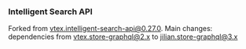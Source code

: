 ### Intelligent Search API

Forked from vtex.intelligent-search-api@0.27.0. Main changes: dependencies from vtex.store-graphql@2.x to jilian.store-graphql@3.x

